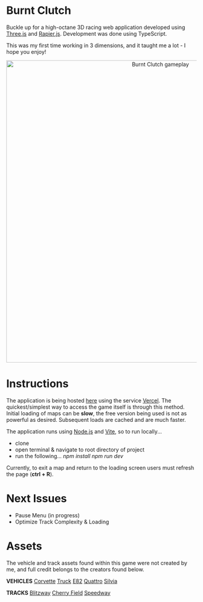 # Burnt Clutch

Buckle up for a high-octane 3D racing web application developed using [Three.js](https://threejs.org/) and [Rapier.js](https://rapier.rs/). Development was done using TypeScript. 

This was my first time working in 3 dimensions, and it taught me a lot - I hope you enjoy!

<p align="center">
  <img src="public/racing_demo.gif" alt="Burnt Clutch gameplay" width="800">
</p>

# Instructions

The application is being hosted [here](https://burnt-clutch.vercel.app/) using the service [Vercel](https://vercel.com). The quickest/simplest way to access the game itself is through this method. Initial loading of maps can be **slow**, the free version being used is not as powerful as desired. Subsequent loads are cached and are much faster.

The application runs using [Node.js](https://nodejs.org/en) and [Vite](https://vite.dev/), so to run locally...
- clone
- open terminal & navigate to root directory of project
- run the following...
	*npm install*
	*npm run dev* 


Currently, to exit a map and return to the loading screen users must refresh the page (**ctrl + R**).

# Next Issues
- Pause Menu (in progress)
- Optimize Track Complexity & Loading


# Assets

The vehicle and track assets found within this game were not created by me, and full credit belongs to the creators found below.

**VEHICLES**
[Corvette](https://sketchfab.com/3d-models/corvette-c8r-gt3-tf-sport-4f351ff764c74a398e15b648c3b7928c)
[Truck](https://poly.pizza/m/qn4grQgHm8)
[E82](https://sketchfab.com/3d-models/bmw-1-series-m-coupe-e82-d1173b306f044e83bf985b803a5a2cc4)
[Quattro](https://sketchfab.com/3d-models/1984-audi-sport-quattro-a2e98736245448afa807a2b5cabe05c7)
[Silvia](https://sketchfab.com/3d-models/2002-nissan-silvia-s15-spec-r-aero-8afd07698ca6414dad100af12dfd0d62)

**TRACKS**
[Blitzway](https://sketchfab.com/3d-models/blitzway-gp-main-course-f26c4e6fc4194f7a832f6d366d206316)
[Cherry Field](https://sketchfab.com/3d-models/map-njxz-780bfdf4195e4337bec208b7ef2736d0)
[Speedway](https://sketchfab.com/3d-models/endurance-run-road-trip-adventure-5e1a4b70baa241959b72ae12fec1253d)